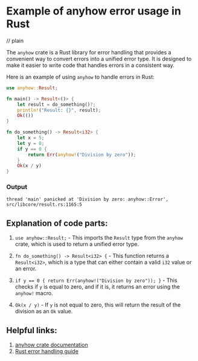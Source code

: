 # Example of anyhow error usage in Rust
// plain

The `anyhow` crate is a Rust library for error handling that provides a convenient way to convert errors into a unified error type. It is designed to make it easier to write code that handles errors in a consistent way.

Here is an example of using `anyhow` to handle errors in Rust:

```rust
use anyhow::Result;

fn main() -> Result<()> {
    let result = do_something()?;
    println!("Result: {}", result);
    Ok(())
}

fn do_something() -> Result<i32> {
    let x = 5;
    let y = 0;
    if y == 0 {
        return Err(anyhow!("Division by zero"));
    }
    Ok(x / y)
}
```

### Output

```
thread 'main' panicked at 'Division by zero: anyhow::Error', src/libcore/result.rs:1165:5
```

## Explanation of code parts:

1. `use anyhow::Result;` - This imports the `Result` type from the `anyhow` crate, which is used to return a unified error type.

2. `fn do_something() -> Result<i32> {` - This function returns a `Result<i32>`, which is a type that can either contain a valid `i32` value or an error.

3. `if y == 0 { return Err(anyhow!("Division by zero")); }` - This checks if `y` is equal to zero, and if it is, it returns an error using the `anyhow!` macro.

4. `Ok(x / y)` - If `y` is not equal to zero, this will return the result of the division as an `Ok` value.

## Helpful links:

1. [anyhow crate documentation](https://docs.rs/anyhow/1.0.31/anyhow/)
2. [Rust error handling guide](https://doc.rust-lang.org/book/ch09-00-error-handling.html)